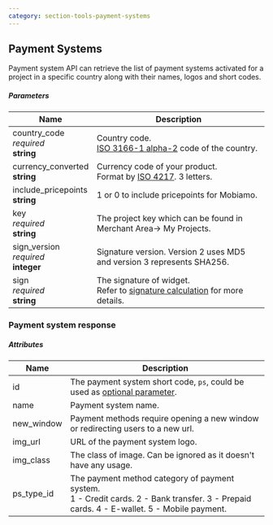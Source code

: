 ```yaml
---
category: section-tools-payment-systems
---
```

## Payment Systems

Payment system API can retrieve the list of payment systems activated for a project in a specific country along with their names, logos and short codes.

##### Parameters

| Name | Description|
|---|---|
|country_code<br> *required*<br> **string**| Country code.<br> [ISO 3166-1 alpha-2](https://en.wikipedia.org/wiki/ISO_3166-1_alpha-2#Officially_assigned_code_elements) code of the country.|
|currency_converted<br> **string**| Currency code of your product.<br>  Format by [ISO 4217](https://en.wikipedia.org/wiki/ISO_4217#Active_codes). 3 letters.|
|include_pricepoints<br> **string**|1 or 0 to include pricepoints for Mobiamo.|
|key<br> *required*<br> **string**|The project key which can be found in Merchant Area→ My Projects.|
|sign_version<br> *required*<br> **integer**| Signature version. Version 2 uses MD5 and version 3 represents SHA256.|
|sign<br> *required*<br> **string**| The signature of widget.<br> Refer to [signature calculation](/reference/signature-calculation) for more details.|


### Payment system response

##### Attributes

| Name | Description|
|---|---|
|id| The payment system short code, ```ps```, could be used as [optional parameter](#section-checkout-optional_parameter).|
|name| Payment system name.|
|new_window| Payment methods require opening a new window or redirecting users to a new url.|
|img_url| URL of the payment system logo.|
|img_class | The class of image. Can be ignored as it doesn't have any usage.|
|ps_type_id| The payment method category of payment system. <br> 1 - Credit cards. 2 - Bank transfer. 3 - Prepaid cards. 4 - E-wallet. 5 - Mobile payment.|
